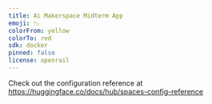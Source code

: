 ```yaml
---
title: Ai Makerspace Midterm App
emoji: 📉
colorFrom: yellow
colorTo: red
sdk: docker
pinned: false
license: openrail
---
```


Check out the configuration reference at https://huggingface.co/docs/hub/spaces-config-reference
